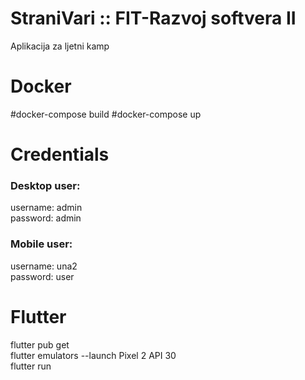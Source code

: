 # StraniVari :: FIT-Razvoj softvera II
Aplikacija za ljetni kamp

# Docker

   #docker-compose build
   #docker-compose up

# Credentials

### Desktop user:
  username: admin                                                                                                                                              
  password: admin
  
### Mobile user:
  username: una2                                                                                                                                                     
  password: user
  
  # Flutter
  flutter pub get                                                                                                                                                       
  flutter emulators --launch Pixel 2 API 30                                                                                                                         
  flutter run

